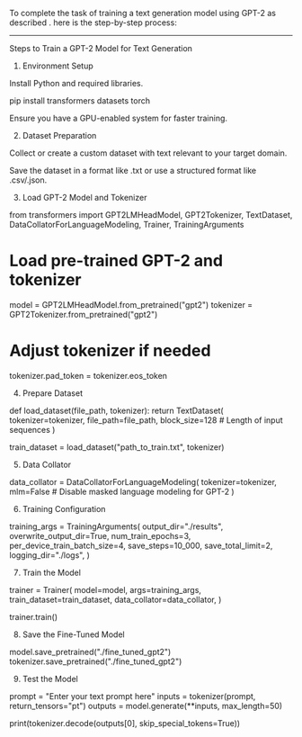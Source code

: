 To complete the task of training a text generation model using GPT-2 as described . here is the step-by-step process:


---

Steps to Train a GPT-2 Model for Text Generation

1. Environment Setup

Install Python and required libraries.

pip install transformers datasets torch

Ensure you have a GPU-enabled system for faster training.


2. Dataset Preparation

Collect or create a custom dataset with text relevant to your target domain.

Save the dataset in a format like .txt or use a structured format like .csv/.json.


3. Load GPT-2 Model and Tokenizer

from transformers import GPT2LMHeadModel, GPT2Tokenizer, TextDataset, DataCollatorForLanguageModeling, Trainer, TrainingArguments

# Load pre-trained GPT-2 and tokenizer
model = GPT2LMHeadModel.from_pretrained("gpt2")
tokenizer = GPT2Tokenizer.from_pretrained("gpt2")

# Adjust tokenizer if needed
tokenizer.pad_token = tokenizer.eos_token

4. Prepare Dataset

def load_dataset(file_path, tokenizer):
    return TextDataset(
        tokenizer=tokenizer,
        file_path=file_path,
        block_size=128  # Length of input sequences
    )

train_dataset = load_dataset("path_to_train.txt", tokenizer)

5. Data Collator

data_collator = DataCollatorForLanguageModeling(
    tokenizer=tokenizer,
    mlm=False  # Disable masked language modeling for GPT-2
)

6. Training Configuration

training_args = TrainingArguments(
    output_dir="./results",
    overwrite_output_dir=True,
    num_train_epochs=3,
    per_device_train_batch_size=4,
    save_steps=10_000,
    save_total_limit=2,
    logging_dir="./logs",
)

7. Train the Model

trainer = Trainer(
    model=model,
    args=training_args,
    train_dataset=train_dataset,
    data_collator=data_collator,
)

trainer.train()

8. Save the Fine-Tuned Model

model.save_pretrained("./fine_tuned_gpt2")
tokenizer.save_pretrained("./fine_tuned_gpt2")

9. Test the Model

prompt = "Enter your text prompt here"
inputs = tokenizer(prompt, return_tensors="pt")
outputs = model.generate(**inputs, max_length=50)

print(tokenizer.decode(outputs[0], skip_special_tokens=True))
